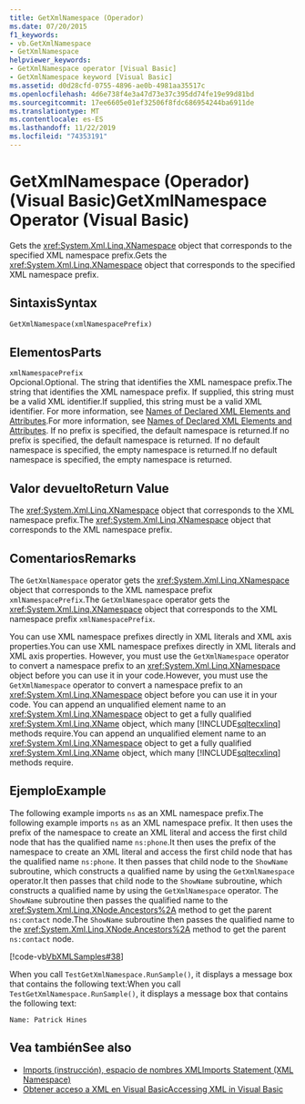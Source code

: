 ```yaml
---
title: GetXmlNamespace (Operador)
ms.date: 07/20/2015
f1_keywords:
- vb.GetXmlNamespace
- GetXmlNamespace
helpviewer_keywords:
- GetXmlNamespace operator [Visual Basic]
- GetXmlNamespace keyword [Visual Basic]
ms.assetid: d0d28cfd-0755-4896-ae0b-4981aa35517c
ms.openlocfilehash: 4d6e738f4e3a47d73e37c395dd74fe19e99d81bd
ms.sourcegitcommit: 17ee6605e01ef32506f8fdc686954244ba6911de
ms.translationtype: MT
ms.contentlocale: es-ES
ms.lasthandoff: 11/22/2019
ms.locfileid: "74353191"
---
```

# <a name="getxmlnamespace-operator-visual-basic"></a><span data-ttu-id="5d590-102">GetXmlNamespace (Operador) (Visual Basic)</span><span class="sxs-lookup"><span data-stu-id="5d590-102">GetXmlNamespace Operator (Visual Basic)</span></span>
<span data-ttu-id="5d590-103">Gets the <xref:System.Xml.Linq.XNamespace> object that corresponds to the specified XML namespace prefix.</span><span class="sxs-lookup"><span data-stu-id="5d590-103">Gets the <xref:System.Xml.Linq.XNamespace> object that corresponds to the specified XML namespace prefix.</span></span>  
  
## <a name="syntax"></a><span data-ttu-id="5d590-104">Sintaxis</span><span class="sxs-lookup"><span data-stu-id="5d590-104">Syntax</span></span>  
  
```vb  
GetXmlNamespace(xmlNamespacePrefix)  
```  
  
## <a name="parts"></a><span data-ttu-id="5d590-105">Elementos</span><span class="sxs-lookup"><span data-stu-id="5d590-105">Parts</span></span>  
 `xmlNamespacePrefix`  
 <span data-ttu-id="5d590-106">Opcional.</span><span class="sxs-lookup"><span data-stu-id="5d590-106">Optional.</span></span> <span data-ttu-id="5d590-107">The string that identifies the XML namespace prefix.</span><span class="sxs-lookup"><span data-stu-id="5d590-107">The string that identifies the XML namespace prefix.</span></span> <span data-ttu-id="5d590-108">If supplied, this string must be a valid XML identifier.</span><span class="sxs-lookup"><span data-stu-id="5d590-108">If supplied, this string must be a valid XML identifier.</span></span> <span data-ttu-id="5d590-109">For more information, see [Names of Declared XML Elements and Attributes](../../../visual-basic/programming-guide/language-features/xml/names-of-declared-xml-elements-and-attributes.md).</span><span class="sxs-lookup"><span data-stu-id="5d590-109">For more information, see [Names of Declared XML Elements and Attributes](../../../visual-basic/programming-guide/language-features/xml/names-of-declared-xml-elements-and-attributes.md).</span></span> <span data-ttu-id="5d590-110">If no prefix is specified, the default namespace is returned.</span><span class="sxs-lookup"><span data-stu-id="5d590-110">If no prefix is specified, the default namespace is returned.</span></span> <span data-ttu-id="5d590-111">If no default namespace is specified, the empty namespace is returned.</span><span class="sxs-lookup"><span data-stu-id="5d590-111">If no default namespace is specified, the empty namespace is returned.</span></span>  
  
## <a name="return-value"></a><span data-ttu-id="5d590-112">Valor devuelto</span><span class="sxs-lookup"><span data-stu-id="5d590-112">Return Value</span></span>  
 <span data-ttu-id="5d590-113">The <xref:System.Xml.Linq.XNamespace> object that corresponds to the XML namespace prefix.</span><span class="sxs-lookup"><span data-stu-id="5d590-113">The <xref:System.Xml.Linq.XNamespace> object that corresponds to the XML namespace prefix.</span></span>  
  
## <a name="remarks"></a><span data-ttu-id="5d590-114">Comentarios</span><span class="sxs-lookup"><span data-stu-id="5d590-114">Remarks</span></span>  
 <span data-ttu-id="5d590-115">The `GetXmlNamespace` operator gets the <xref:System.Xml.Linq.XNamespace> object that corresponds to the XML namespace prefix `xmlNamespacePrefix`.</span><span class="sxs-lookup"><span data-stu-id="5d590-115">The `GetXmlNamespace` operator gets the <xref:System.Xml.Linq.XNamespace> object that corresponds to the XML namespace prefix `xmlNamespacePrefix`.</span></span>  
  
 <span data-ttu-id="5d590-116">You can use XML namespace prefixes directly in XML literals and XML axis properties.</span><span class="sxs-lookup"><span data-stu-id="5d590-116">You can use XML namespace prefixes directly in XML literals and XML axis properties.</span></span> <span data-ttu-id="5d590-117">However, you must use the `GetXmlNamespace` operator to convert a namespace prefix to an <xref:System.Xml.Linq.XNamespace> object before you can use it in your code.</span><span class="sxs-lookup"><span data-stu-id="5d590-117">However, you must use the `GetXmlNamespace` operator to convert a namespace prefix to an <xref:System.Xml.Linq.XNamespace> object before you can use it in your code.</span></span> <span data-ttu-id="5d590-118">You can append an unqualified element name to an <xref:System.Xml.Linq.XNamespace> object to get a fully qualified <xref:System.Xml.Linq.XName> object, which many [!INCLUDE[sqltecxlinq](~/includes/sqltecxlinq-md.md)] methods require.</span><span class="sxs-lookup"><span data-stu-id="5d590-118">You can append an unqualified element name to an <xref:System.Xml.Linq.XNamespace> object to get a fully qualified <xref:System.Xml.Linq.XName> object, which many [!INCLUDE[sqltecxlinq](~/includes/sqltecxlinq-md.md)] methods require.</span></span>  
  
## <a name="example"></a><span data-ttu-id="5d590-119">Ejemplo</span><span class="sxs-lookup"><span data-stu-id="5d590-119">Example</span></span>  
 <span data-ttu-id="5d590-120">The following example imports `ns` as an XML namespace prefix.</span><span class="sxs-lookup"><span data-stu-id="5d590-120">The following example imports `ns` as an XML namespace prefix.</span></span> <span data-ttu-id="5d590-121">It then uses the prefix of the namespace to create an XML literal and access the first child node that has the qualified name `ns:phone`.</span><span class="sxs-lookup"><span data-stu-id="5d590-121">It then uses the prefix of the namespace to create an XML literal and access the first child node that has the qualified name `ns:phone`.</span></span> <span data-ttu-id="5d590-122">It then passes that child node to the `ShowName` subroutine, which constructs a qualified name by using the `GetXmlNamespace` operator.</span><span class="sxs-lookup"><span data-stu-id="5d590-122">It then passes that child node to the `ShowName` subroutine, which constructs a qualified name by using the `GetXmlNamespace` operator.</span></span> <span data-ttu-id="5d590-123">The `ShowName` subroutine then passes the qualified name to the <xref:System.Xml.Linq.XNode.Ancestors%2A> method to get the parent `ns:contact` node.</span><span class="sxs-lookup"><span data-stu-id="5d590-123">The `ShowName` subroutine then passes the qualified name to the <xref:System.Xml.Linq.XNode.Ancestors%2A> method to get the parent `ns:contact` node.</span></span>  
  
 [!code-vb[VbXMLSamples#38](~/samples/snippets/visualbasic/VS_Snippets_VBCSharp/VbXMLSamples/VB/GetXmlNamespace.vb#38)]  
  
 <span data-ttu-id="5d590-124">When you call `TestGetXmlNamespace.RunSample()`, it displays a message box that contains the following text:</span><span class="sxs-lookup"><span data-stu-id="5d590-124">When you call `TestGetXmlNamespace.RunSample()`, it displays a message box that contains the following text:</span></span>  
  
 `Name: Patrick Hines`  
  
## <a name="see-also"></a><span data-ttu-id="5d590-125">Vea también</span><span class="sxs-lookup"><span data-stu-id="5d590-125">See also</span></span>

- [<span data-ttu-id="5d590-126">Imports (instrucción), espacio de nombres XML</span><span class="sxs-lookup"><span data-stu-id="5d590-126">Imports Statement (XML Namespace)</span></span>](../../../visual-basic/language-reference/statements/imports-statement-xml-namespace.md)
- [<span data-ttu-id="5d590-127">Obtener acceso a XML en Visual Basic</span><span class="sxs-lookup"><span data-stu-id="5d590-127">Accessing XML in Visual Basic</span></span>](../../../visual-basic/programming-guide/language-features/xml/accessing-xml.md)
